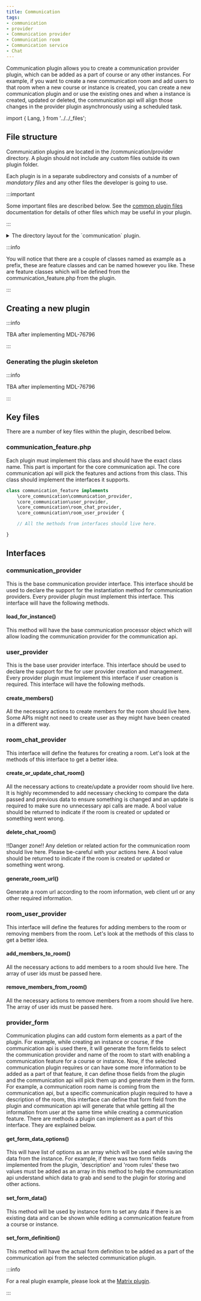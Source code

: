 ```yaml
---
title: Communication
tags:
- communication
- provider
- Communication provider
- Communication room
- Communication service
- Chat
---
```


Communication plugin allows you to create a communication provider plugin, which can be added as a part of course or any other instances.
For example, if you want to create a new communication room and add users to that room when a new course or instance is created, you can
create a new communication plugin and or use the existing ones and when a instance is created, updated or deleted, the communication api
will align those changes in the provider plugin asynchronously using a scheduled task.

import {
Lang,
} from '../../_files';

## File structure

Communication plugins are located in the /communication/provider directory. A plugin should not include any custom files outside its own
plugin folder.

Each plugin is in a separate subdirectory and consists of a number of _mandatory files_ and any other files the developer is going to use.

:::important

Some important files are described below. See the [common plugin files](../../commonfiles/index.mdx) documentation for details of other
files which may be useful in your plugin.

:::

<details>
  <summary>The directory layout for the `communication` plugin.</summary>

```console
communication/provider/example
├── classes
│   ├── communication_feature.php
│   └── privacy
│       └── provider.php
├── lang
│   └── en
│       └── communication_example.php
├── settings.php
└── version.php
```

</details>

:::info

You will notice that there are a couple of classes named as example as a prefix, these are feature classes and can be named however
you like. These are feature classes which will be defined from the communication_feature.php from the plugin.

:::

## Creating a new plugin

:::info

TBA after implementing MDL-76796

:::

### Generating the plugin skeleton

:::info

TBA after implementing MDL-76796

:::

## Key files

There are a number of key files within the plugin, described below.

### communication_feature.php

Each plugin must implement this class and should have the exact class name. This part is important for the core communication api.
The core communication api will pick the features and actions from this class. This class should implement the interfaces it supports.

```php
class communication_feature implements
    \core_communication\communication_provider,
    \core_communication\user_provider,
    \core_communication\room_chat_provider,
    \core_communication\room_user_provider {

    // All the methods from interfaces should live here.

}
```

## Interfaces

### communication_provider

This is the base communication provider interface. This interface should be used to declare the support for the instantiation method for communication providers.
Every provider plugin must implement this interface. This interface will have the following methods.

#### load_for_instance()

This method will have the base communication processor object which will allow loading the communication provider for the communication api.

### user_provider

This is the base user provider interface. This interface should be used to declare the support for the for user provider creation and management.
Every provider plugin must implement this interface if user creation is required. This interface will have the following methods.

#### create_members()

All the necessary actions to create members for the room should live here. Some APIs might not need to create user as they might have been created in a different way.

### room_chat_provider

This interface will define the features for creating a room. Let's look at the methods of this interface to get a better idea.

#### create_or_update_chat_room()

All the necessary actions to create/update a provider room should live here. It is highly recommended to add necessary checking to compare the
data passed and previous data to ensure something is changed and an update is required to make sure no unnecessary api calls are made. A bool
value should be returned to indicate if the room is created or updated or something went wrong.

#### delete_chat_room()

!!Danger zone!! Any deletion or related action for the communication room should live here. Please be-careful with your actions here. A bool
value should be returned to indicate if the room is created or updated or something went wrong.

#### generate_room_url()

Generate a room url according to the room information, web client url or any other required information.

### room_user_provider

This interface will define the features for adding members to the room or removing members from the room. Let's look at the methods of this class to get a better idea.

#### add_members_to_room()

All the necessary actions to add members to a room should live here. The array of user ids must be passed here.

#### remove_members_from_room()

All the necessary actions to remove members from a room should live here. The array of user ids must be passed here.

### provider_form

Communication plugins can add custom form elements as a part of the plugin. For example, while creating an instance or course, if
the communication api is used there, it will generate the form fields to select the communication provider and name of the room to
start with enabling a communication feature for a course or instance. Now, if the selected communication plugin requires or can have
some more information to be added as a part of that feature, it can define those fields from the plugin and the communication api will
pick them up and generate them in the form. For example, a communication room name is coming from the communication api, but a specific
communication plugin required to have a description of the room, this interface can define that form field from the plugin and communication api
will generate that while getting all the information from user at the same time while creating a communication feature. There are methods
a plugin can implement as a part of this interface. They are explained below.

#### get_form_data_options()

This will have list of options as an array which will be used while saving the data from the instance. For example, if there was two form
fields implemented from the plugin, 'description' and 'room rules' these two values must be added as an array in this method to help the
communication api understand which data to grab and send to the plugin for storing and other actions.

#### set_form_data()

This method will be used by instance form to set any data if there is an existing data and can be shown while editing a communication
feature from a course or instance.

#### set_form_definition()

This method will have the actual form definition to be added as a part of the communication api from the selected communication plugin.

:::info

For a real plugin example, please look at the [Matrix plugin](https://github.com/moodle/moodle/tree/master/communication/provider/matrix).

:::
